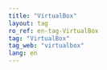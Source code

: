 ```yaml
---
title: "VirtualBox"
layout: tag
ro_ref: en-tag-VirtualBox
tag: "VirtualBox"
tag_web: "virtualbox"
lang: en
---
```

